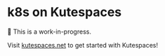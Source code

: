 # k8s on Kutespaces

🚧 This is a work-in-progress.

Visit [kutespaces.net](https://kutespaces.net) to get started with Kutespaces!
